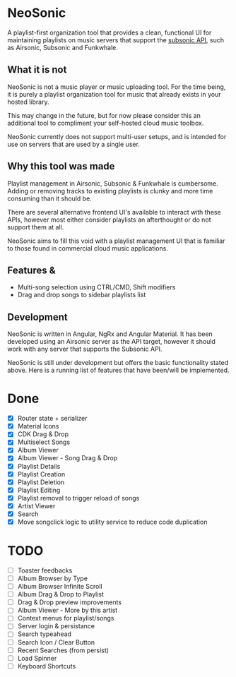 # NeoSonic

A playlist-first organization tool that provides a clean, functional UI for maintaining playlists on music servers that support the [subsonic API](http://www.subsonic.org/), such as Airsonic, Subsonic and Funkwhale.

## What it is not

NeoSonic is not a music player or music uploading tool. For the time being, it is purely a playlist organization tool for music that already exists in your hosted library.

This may change in the future, but for now please consider this an additional tool to compliment your self-hosted cloud music toolbox.

NeoSonic currently does not support multi-user setups, and is intended for use on servers that are used by a single user.

## Why this tool was made

Playlist management in Airsonic, Subsonic & Funkwhale is cumbersome. Adding or removing tracks to existing playlists is clunky and more time consuming than it should be.

There are several alternative frontend UI's available to interact with these APIs, however most either consider playlists an afterthought or do not support them at all.

NeoSonic aims to fill this void with a playlist management UI that is familiar to those found in commercial cloud music applications.

## Features &

- Multi-song selection using CTRL/CMD, Shift modifiers
- Drag and drop songs to sidebar playlists list

## Development

NeoSonic is written in Angular, NgRx and Angular Material. It has been developed using an Airsonic server as the API target, however it should work with any server that supports the Subsonic API.

NeoSonic is still under development but offers the basic functionality stated above. Here is a running list of features that have been/will be implemented.

# Done

- [x] Router state + serializer
- [x] Material Icons
- [x] CDK Drag & Drop
- [x] Multiselect Songs
- [x] Album Viewer
- [x] Album Viewer - Song Drag & Drop
- [x] Playlist Details
- [x] Playlist Creation
- [x] Playlist Deletion
- [x] Playlist Editing
- [x] Playlist removal to trigger reload of songs
- [x] Artist Viewer
- [x] Search
- [x] Move songclick logic to utility service to reduce code duplication

# TODO

- [ ] Toaster feedbacks
- [ ] Album Browser by Type
- [ ] Album Browser Infinite Scroll
- [ ] Album Drag & Drop to Playlist
- [ ] Drag & Drop preview improvements
- [ ] Album Viewer - More by this artist
- [ ] Context menus for playlist/songs
- [ ] Server login & persistance
- [ ] Search typeahead
- [ ] Search Icon / Clear Button
- [ ] Recent Searches (from persist)
- [ ] Load Spinner
- [ ] Keyboard Shortcuts
